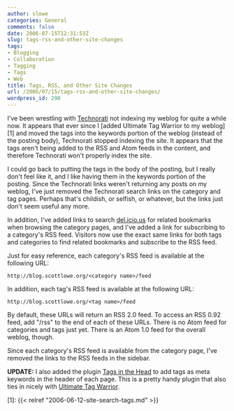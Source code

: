```yaml
---
author: slowe
categories: General
comments: false
date: 2006-07-15T12:31:53Z
slug: tags-rss-and-other-site-changes
tags:
- Blogging
- Collaboration
- Tagging
- Tags
- Web
title: Tags, RSS, and Other Site Changes
url: /2006/07/15/tags-rss-and-other-site-changes/
wordpress_id: 298
---
```


I've been wrestling with [Technorati](http://www.technorati.com/) not indexing my weblog for quite a while now. It appears that ever since I [added Ultimate Tag Warrior to my weblog][1] and moved the tags into the keywords portion of the weblog (instead of the posting body), Technorati stopped indexing the site. It appears that the tags aren't being added to the RSS and Atom feeds in the content, and therefore Technorati won't properly index the site.

I could go back to putting the tags in the body of the posting, but I really don't feel like it, and I like having them in the keywords portion of the posting. Since the Technorati links weren't returning any posts on my weblog, I've just removed the Technorati search links on the category and tag pages. Perhaps that's childish, or selfish, or whatever, but the links just don't seem useful any more.

In addition, I've added links to search [del.icio.us](http://del.icio.us/) for related bookmarks when browsing the category pages, and I've added a link for subscribing to a category's RSS feed. Visitors now use the exact same links for both tags and categories to find related bookmarks and subscribe to the RSS feed.

Just for easy reference, each category's RSS feed is available at the following URL:

```text
http://blog.scottlowe.org/<category name>/feed
```

In addition, each tag's RSS feed is available at the following URL:

```text
http://blog.scottlowe.org/<tag name>/feed
```

By default, these URLs will return an RSS 2.0 feed. To access an RSS 0.92 feed, add "/rss" to the end of each of these URLs. There is no Atom feed for categories and tags just yet. There is an Atom 1.0 feed for the overall weblog, though.

Since each category's RSS feed is available from the category page, I've removed the links to the RSS feeds in the sidebar.

**UPDATE:** I also added the plugin [Tags in the Head](http://www.maxpower.ca/wordpress-plugin-tags-in-the-head/2006/04/17/) to add tags as meta keywords in the header of each page. This is a pretty handy plugin that also ties in nicely with [Ultimate Tag Warrior](http://www.neato.co.nz/ultimate-tag-warrior/).

[1]: {{< relref "2006-06-12-site-search-tags.md" >}}
